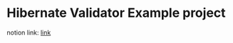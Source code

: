 # Hibernate Validator Example project
notion link: [link](https://www.notion.so/Hibernate-Validaotr-a4a93fbf8e9341ac9c1d8500212f3491)